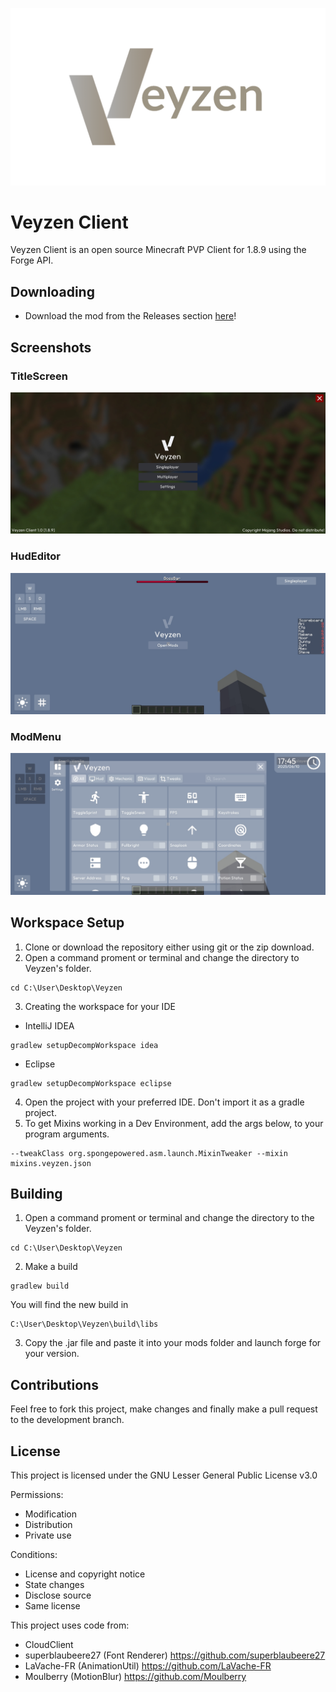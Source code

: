 ![Logo](/screenshots/Logo.png)

# Veyzen Client
Veyzen Client is an open source Minecraft PVP Client for 1.8.9 using the Forge API.

## Downloading
- Download the mod from the Releases section [here](https://github.com/Arctyll/Veyzen/releases)!

## Screenshots
### TitleScreen
![TitleScreen](/screenshots/TitleScreen.png)

### HudEditor
![HudEditor](/screenshots/HudEditor.png)

### ModMenu
![ModMenu](/screenshots/ModMenu.png)
## Workspace Setup
1. Clone or download the repository either using git or the zip download.
2. Open a command proment or terminal and change the directory to Veyzen's folder.
```
cd C:\User\Desktop\Veyzen
```
3. Creating the workspace for your IDE <br>
- IntelliJ IDEA
```
gradlew setupDecompWorkspace idea
```
- Eclipse
```
gradlew setupDecompWorkspace eclipse
```
4. Open the project with your preferred IDE. Don't import it as a gradle project.
5. To get Mixins working in a Dev Environment, add the args below, to your program arguments.
```
--tweakClass org.spongepowered.asm.launch.MixinTweaker --mixin mixins.veyzen.json
```

## Building
1. Open a command proment or terminal and change the directory to the Veyzen's folder.
```
cd C:\User\Desktop\Veyzen
```
2. Make a build
```
gradlew build
```
You will find the new build in
```
C:\User\Desktop\Veyzen\build\libs
```
3. Copy the .jar file and paste it into your mods folder and launch forge for your version.

## Contributions
Feel free to fork this project, make changes and finally make a pull request to the development branch.

## License
This project is licensed under the GNU Lesser General Public License v3.0

Permissions:
- Modification 
- Distribution 
- Private use

Conditions:
- License and copyright notice
- State changes 
- Disclose source
- Same license 

This project uses code from:
- CloudClient
- superblaubeere27 (Font Renderer) https://github.com/superblaubeere27
- LaVache-FR (AnimationUtil) https://github.com/LaVache-FR
- Moulberry (MotionBlur) https://github.com/Moulberry
